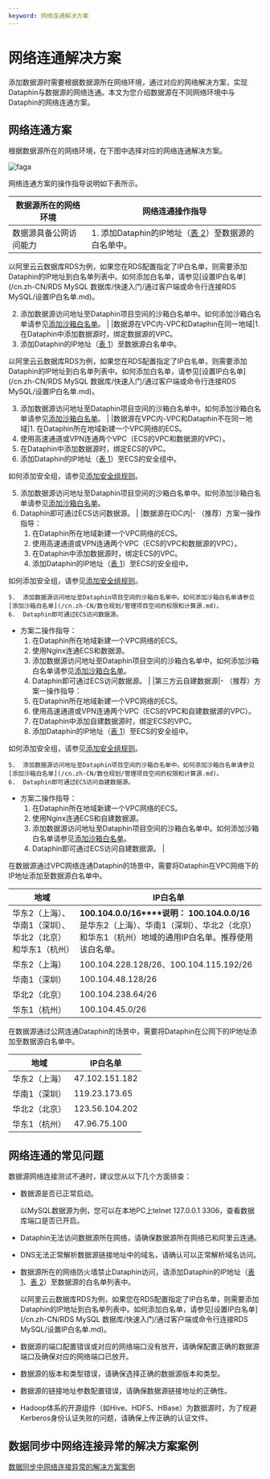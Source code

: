 ```yaml
---
keyword: 网络连通解决方案
---
```


# 网络连通解决方案

添加数据源时需要根据数据源所在网络环境，通过对应的网络解决方案，实现Dataphin与数据源的网络连通。本文为您介绍数据源在不同网络环境中与Dataphin的网络连通方案。

## 网络连通方案

根据数据源所在的网络环境，在下图中选择对应的网络连通解决方案。

![faga](https://help-static-aliyun-doc.aliyuncs.com/assets/img/zh-CN/3348175261/p290235.png)

网络连通方案的操作指导说明如下表所示。

|数据源所在的网络环境|网络连通操作指导|
|----------|--------|
|数据源具备公网访问能力|1.  添加Dataphin的IP地址（[表 2](#table_22y_74v_w7v)）至数据源的白名单中。

以阿里云云数据库RDS为例，如果您在RDS配置指定了IP白名单，则需要添加Dataphin的IP地址到白名单列表中。如何添加白名单，请参见[设置IP白名单](/cn.zh-CN/RDS MySQL 数据库/快速入门/通过客户端或命令行连接RDS MySQL/设置IP白名单.md)。

2.  添加数据源访问地址至Dataphin项目空间的沙箱白名单中。如何添加沙箱白名单请参见[添加沙箱白名单](/cn.zh-CN/数仓规划/管理项目空间的权限和计算源.md)。 |
|数据源在VPC内-VPC和Dataphin在同一地域|1.  在Dataphin中添加数据源时，绑定数据源的VPC。
2.  添加Dataphin的IP地址（[表 1]()）至数据源白名单中。

以阿里云云数据库RDS为例，如果您在RDS配置指定了IP白名单，则需要添加Dataphin的IP地址到白名单列表中。如何添加白名单，请参见[设置IP白名单](/cn.zh-CN/RDS MySQL 数据库/快速入门/通过客户端或命令行连接RDS MySQL/设置IP白名单.md)。

3.  添加数据源访问地址至Dataphin项目空间的沙箱白名单中。如何添加沙箱白名单请参见[添加沙箱白名单](/cn.zh-CN/数仓规划/管理项目空间的权限和计算源.md)。 |
|数据源在VPC内-VPC和Dataphin不在同一地域|1.  在Dataphin所在地域新建一个VPC网络的ECS。
2.  使用高速通道或VPN连通两个VPC（ECS的VPC和数据源的VPC）。
3.  在Dataphin中添加数据源时，绑定ECS的VPC。
4.  添加Dataphin的IP地址（[表 1]()）至ECS的安全组中。

如何添加安全组，请参见[添加安全组规则](/cn.zh-CN/安全/安全组/添加安全组规则.md)。

5.  添加数据源访问地址至Dataphin项目空间的沙箱白名单中。如何添加沙箱白名单请参见[添加沙箱白名单](/cn.zh-CN/数仓规划/管理项目空间的权限和计算源.md)。
6.  Dataphin即可通过ECS访问数据源。 |
|数据源在IDC内|-   （推荐）方案一操作指导：
    1.  在Dataphin所在地域新建一个VPC网络的ECS。
    2.  使用高速通道或VPN连通两个VPC（ECS的VPC和数据源的VPC）。
    3.  在Dataphin中添加数据源时，绑定ECS的VPC。
    4.  添加Dataphin的IP地址（[表 1]()）至ECS的安全组中。

如何添加安全组，请参见[添加安全组规则](/cn.zh-CN/安全/安全组/添加安全组规则.md)。

    5.  添加数据源访问地址至Dataphin项目空间的沙箱白名单中。如何添加沙箱白名单请参见[添加沙箱白名单](/cn.zh-CN/数仓规划/管理项目空间的权限和计算源.md)。
    6.  Dataphin即可通过ECS访问数据源。
-   方案二操作指导：
    1.  在Dataphin所在地域新建一个VPC网络的ECS。
    2.  使用Nginx连通ECS和数据源。
    3.  添加数据源访问地址至Dataphin项目空间的沙箱白名单中。如何添加沙箱白名单请参见[添加沙箱白名单](/cn.zh-CN/数仓规划/管理项目空间的权限和计算源.md)。
    4.  Dataphin即可通过ECS访问数据源。 |
|第三方云自建数据源|-   （推荐）方案一操作指导：
    1.  在Dataphin所在地域新建一个VPC网络的ECS。
    2.  使用高速通道或VPN连通两个VPC（ECS的VPC和自建数据源的VPC）。
    3.  在Dataphin中添加自建数据源时，绑定ECS的VPC。
    4.  添加Dataphin的IP地址（[表 1](#table_oy0_cpm_jbt)）至ECS的安全组中。

如何添加安全组，请参见[添加安全组规则](/cn.zh-CN/安全/安全组/添加安全组规则.md)。

    5.  添加数据源访问地址至Dataphin项目空间的沙箱白名单中。如何添加沙箱白名单请参见[添加沙箱白名单](/cn.zh-CN/数仓规划/管理项目空间的权限和计算源.md)。
    6.  Dataphin即可通过ECS访问自建数据源。
-   方案二操作指导：
    1.  在Dataphin所在地域新建一个VPC网络的ECS。
    2.  使用Nginx连通ECS和自建数据源。
    3.  添加数据源访问地址至Dataphin项目空间的沙箱白名单中。如何添加沙箱白名单请参见[添加沙箱白名单](/cn.zh-CN/数仓规划/管理项目空间的权限和计算源.md)。
    4.  Dataphin即可通过ECS访问自建数据源。 |

在数据源通过VPC网络连通Dataphin的场景中，需要将Dataphin在VPC网络下的IP地址添加至数据源白名单中。

|地域|IP白名单|
|--|-----|
|华东2（上海）、华南1（深圳）、华北2（北京）和华东1（杭州）|**100.104.0.0/16****说明：** **100.104.0.0/16**是华东2（上海）、华南1（深圳）、华北2（北京）和华东1（杭州）地域的通用IP白名单。推荐使用该白名单。 |
|华东2（上海）|100.104.228.128/26、100.104.115.192/26|
|华南1（深圳）|100.104.48.128/26|
|华北2（北京）|100.104.238.64/26|
|华东1（杭州）|100.104.45.0/26|

在数据源通过公网连通Dataphin的场景中，需要将Dataphin在公网下的IP地址添加至数据源白名单中。

|地域|IP白名单|
|--|-----|
|华东2（上海）|47.102.151.182|
|华南1（深圳）|119.23.173.65|
|华北2（北京）|123.56.104.202|
|华东1（杭州）|47.96.75.100|

## 网络连通的常见问题

数据源网络连接测试不通时，建议您从以下几个方面排查：

-   数据源是否已正常启动。

    以MySQL数据源为例，您可以在本地PC上telnet 127.0.0.1 3306，查看数据库端口是否已开启。

-   Dataphin无法访问数据源所在网络，请确保数据源所在网络已和阿里云连通。
-   DNS无法正常解析数据源链接地址中的域名，请确认可以正常解析域名访问。
-   数据源所在的网络防火墙禁止Dataphin访问，请添加Dataphin的IP地址（[表 1](#table_oy0_cpm_jbt)、[表 2](#table_22y_74v_w7v)）至数据源的白名单列表中。

    以阿里云云数据库RDS为例，如果您在RDS配置指定了IP白名单，则需要添加Dataphin的IP地址到白名单列表中。如何添加白名单，请参见[设置IP白名单](/cn.zh-CN/RDS MySQL 数据库/快速入门/通过客户端或命令行连接RDS MySQL/设置IP白名单.md)。

-   数据源的端口配置错误或对应的网络端口没有放开，请确保配置正确的数据源端口及确保对应的网络端口已放开。
-   数据源的版本和类型错误，请确保选择正确的数据源版本和类型。
-   数据源的链接地址参数配置错误，请确保数据源链接地址的正确性。
-   Hadoop体系的开源组件（如Hive、HDFS、HBase）为数据源时，为了规避Kerberos身份认证失败的问题，请确保上传正确的认证文件。

## 数据同步中网络连接异常的解决方案案例

[数据同步中网络连接异常的解决方案案例](https://help.aliyun.com/knowledge_detail/271680.html?spm=5176.21213303.J_6028563670.31.10843eda4e98l0&scm=20140722.S_help%40%40%E7%9F%A5%E8%AF%86%E7%82%B9%40%40271680.S_0.ID_271680-RL_%E6%B2%99%E7%AE%B1%E7%99%BD%E5%90%8D%E5%8D%95-OR_s%2Bhelpproduct-V_1-P0_5)

